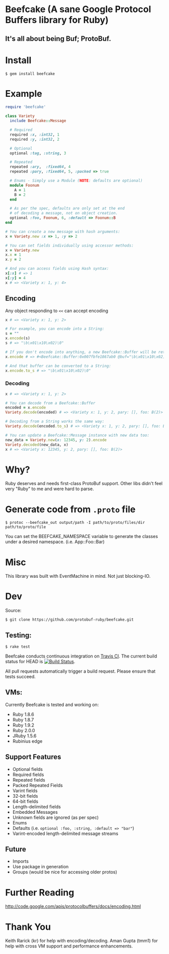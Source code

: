 # Beefcake (A sane Google Protocol Buffers library for Ruby)
## It's all about being Buf; ProtoBuf.

# Install

```shell
$ gem install beefcake
```

# Example

```ruby
require 'beefcake'

class Variety
  include Beefcake::Message

  # Required
  required :x, :int32, 1
  required :y, :int32, 2

  # Optional
  optional :tag, :string, 3

  # Repeated
  repeated :ary,  :fixed64, 4
  repeated :pary, :fixed64, 5, :packed => true

  # Enums - Simply use a Module (NOTE: defaults are optional)
  module Foonum
    A = 1
    B = 2
  end

  # As per the spec, defaults are only set at the end
  # of decoding a message, not on object creation.
  optional :foo, Foonum, 6, :default => Foonum::B
end

# You can create a new message with hash arguments:
x = Variety.new :x => 1, :y => 2

# You can set fields individually using accessor methods:
x = Variety.new
x.x = 1
x.y = 2

# And you can access fields using Hash syntax:
x[:x] # => 1
x[:y] = 4
x # => <Variety x: 1, y: 4>
```

## Encoding

Any object responding to `<<` can accept encoding

```ruby
x # => <Variety x: 1, y: 2>

# For example, you can encode into a String:
s = ""
x.encode(s)
s # => "\b\x01\x10\x02)\0"

# If you don't encode into anything, a new Beefcake::Buffer will be returned:
x.encode # => #<Beefcake::Buffer:0x007fbfe1867ab0 @buf="\b\x01\x10\x02)\0">

# And that buffer can be converted to a String:
x.encode.to_s # => "\b\x01\x10\x02)\0"
```

### Decoding

```ruby
x # => <Variety x: 1, y: 2>

# You can decode from a Beefcake::Buffer
encoded = x.encode
Variety.decode(encoded) # => <Variety x: 1, y: 2, pary: [], foo: B(2)>

# Decoding from a String works the same way:
Variety.decode(encoded.to_s) # => <Variety x: 1, y: 2, pary: [], foo: B(2)>

# You can update a Beefcake::Message instance with new data too:
new_data = Variety.new(x: 12345, y: 2).encode
Variety.decoded(new_data, x)
x # => <Variety x: 12345, y: 2, pary: [], foo: B(2)>
```

# Why?

  Ruby deserves and needs first-class ProtoBuf support.
  Other libs didn't feel very "Ruby" to me and were hard to parse.

# Generate code from `.proto` file

    $ protoc --beefcake_out output/path -I path/to/proto/files/dir path/to/proto/file

You can set the BEEFCAKE_NAMESPACE variable to generate the classes under a
desired namespace. (i.e. App::Foo::Bar)

# Misc

  This library was built with EventMachine in mind.  Not just blocking-IO.

# Dev

Source:

    $ git clone https://github.com/protobuf-ruby/beefcake.git

## Testing:

    $ rake test

Beefcake conducts continuous integration on [Travis CI](http://travis-ci.org).
The current build status for HEAD is [![Build Status](https://travis-ci.org/protobuf-ruby/beefcake.png)](https://travis-ci.org/protobuf-ruby/beefcake).

All pull requests automatically trigger a build request.  Please ensure that
tests succeed.

## VMs:

Currently Beefcake is tested and working on:

* Ruby 1.8.6
* Ruby 1.8.7
* Ruby 1.9.2
* Ruby 2.0.0
* JRuby 1.5.6
* Rubinius edge


## Support Features

* Optional fields
* Required fields
* Repeated fields
* Packed Repeated Fields
* Varint fields
* 32-bit fields
* 64-bit fields
* Length-delimited fields
* Embedded Messages
* Unknown fields are ignored (as per spec)
* Enums
* Defaults (i.e. `optional :foo, :string, :default => "bar"`)
* Varint-encoded length-delimited message streams


## Future

* Imports
* Use package in generation
* Groups (would be nice for accessing older protos)

# Further Reading

http://code.google.com/apis/protocolbuffers/docs/encoding.html

# Thank You

Keith Rarick (kr) for help with encoding/decoding.
Aman Gupta (tmm1) for help with cross VM support and performance enhancements.
